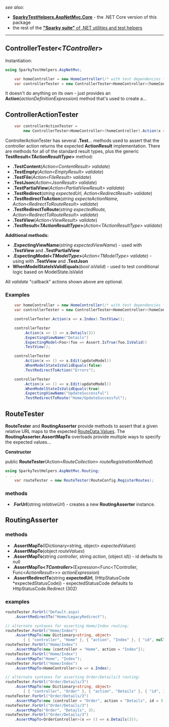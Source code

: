 _see also_:
* **[SparkyTestHelpers.AspNetMvc.Core](https://www.nuget.org/packages/SparkyTestHelpers.AspNetMvc.Core)** - the .NET Core version of this package
* the rest of the [**"Sparky suite"** of .NET utilities and test helpers](https://www.nuget.org/profiles/BrianSchroer)
---
## ControllerTester<*TController*>

Instantiation:
```csharp
using SparkyTestHelpers.AspNetMvc;
```

```csharp
    var homeController = new HomeController(/* with test dependencies */);
    var controllerTester = new ControllerTester<HomeController>(homeController);
```

It doesn't do anything on its own - just provides an **Action**(*actionDefinitionExpression*) method that's used to create a... 

## ControllerActionTester
```csharp
    var controllerActionTester = 
        new ControllerTester<HomeController>(homeController).Action(x => x.Index);
```

ControllerActionTester has several **.Test**... methods used to assert that the controller action returns the expected **ActionResult** implementation. There are methods for all of the standard result types, plus the generic **TestResult<*TActionResultType*>** method:

* **.TestContent**(*Action<*ContentResult*> validate*)
* **.TestEmpty**(*Action<*EmptyResult*> validate*)
* **.TestFile**(*Action<*FileResult*> validate*)
* **.TestJson**(*Action<*JsonResult*> validate*)
* **.TestPartialView**(*Action<*PartialViewResult*> validate*)
* **.TestRedirect**(*string expectedUrl, Action<*RedirectResult*> validate*)
* **.TestRedirectToAction**(*string expecteActionName, Action<*RedirectToRouteResult*> validate*)
* **.TestRedirectToRoute**(*string expectedRoute, Action<*RedirectToRouteResult*> validate*)
* **.TestView**(*Action<*ViewResult*> validate*)
* **.TestResult<*TActionResultType*>**(*Action<*TActionResultType*> validate*)

**Additional methods:**
* **.ExpectingViewName**(*string expectedViewName*) - used with **.TestView** and **.TestPartialView**
* **.ExpectingModel<*TModelType*>**(*Action<*TModelType*> validate*) - using with **.TestView** and **.TestJson**
* **WhenModelStateIsValidEquals**(*bool isValid*) - used to test conditional logic based on ModelState.IsValid

All *validate* "callback" actions shown above are optional.

### Examples

```csharp
    var homeController = new HomeController(/* with test dependencies */);
    var controllerTester = new ControllerTester<HomeController>(homeController);

    controllerTester.Action(x => x.Index).TestView();

    controllerTester
        .Action(x => () => x.Details(3))
        .ExpectingViewName("Details")
        .ExpectingModel<Foo>(foo => Assert.IsTrue(foo.IsValid))
        .TestView();

    controllerTester
        .Action(x => () => x.Edit(updateModel))
        .WhenModelStateIsValidEquals(false)
        .TestRedirectToAction("Errors");

    controllerTester
        .Action(x => () => x.Edit(updateModel))
        .WhenModelStateIsValidEquals(true)
        .ExpectingViewName("UpdateSuccessful")
        .TestRedirectToRoute("Home/UpdateSuccessful");
```
## RouteTester
**RouteTester** and **RoutingAsserter** provide methods to assert that a given relative URL maps to the expected [RouteData.Values](https://docs.microsoft.com/en-us/dotnet/api/system.web.routing.routedata.values?view=netframework-4.7#System_Web_Routing_RouteData_Values). The **RoutingAsserter.AssertMapTo** overloads provide multiple ways to specify the expected values...

**Constructor**

 public **RouteTester**(Action<*RouteCollection*> *routeRegistrationMethod*)

```csharp
using SparkyTestHelpers.AspNetMvc.Routing;
. . .
    var routeTester = new RouteTester(RouteConfig.RegisterRoutes);
```

### methods

* .**ForUrl**(string *relativeUrl*) - creates a new **RoutingAsserter** instance.

## RoutingAsserter

### methods

* .**AssertMapTo**(IDictionary<string, object> *expectedValues*)
* .**AssertMapTo**(object *routeValues*)
* .**AssertMapTo**(string *controller*, string *action*, (object *id*)) - id defaults to null
* .**AssertMapTo<*TController*>**(Expression<Func<TController, Func<*ActionResult*>>> *actionExpression*)
* .**AssertRedirectTo**(string **expectedUrl**, (HttpStatusCode *expectedStatusCode)) - expectedStatusCode defaults to HttpStatusCode.Redirect (302)

### examples

```csharp
routeTester.ForUrl("Default.aspx)
    .AssertRedirectTo("Home/LegacyRedirect");

// alternate syntaxes for asserting Home/Index routing:
routeTester.ForUrl("Home/Index")
    .AssertMapTo(new Dictionary<string, object> 
        { { "controller", "Home" }, { "action", "Index" }, { "id", null } );
routeTester.ForUrl("Home/Index")
    .AssertMapTo(new {controller = "Home", action = "Index"});
routeTester.ForUrl("Home/Index")
    .AssertMapTo("Home", "Index");
routeTester.ForUrl("Home/Index")
    .AssertMapTo<HomeController>(x => x.Index);

// alternate syntaxes for asserting Order/Details/3 routing:
routeTester.ForUrl("Order/Details/3")
    .AssertMapTo(new Dictionary<string, object> 
        { { "controller", "Order" }, { "action", "Details" }, { "id", 3 } );
routeTester.ForUrl("Order/Details/3")
    .AssertMapTo(new {controller = "Order", action = "Details", id = 3 });
routeTester.ForUrl("Order/Details/3")
    .AssertMapTo("Order", "Details", 3);
routeTester.ForUrl("Order/Details/3")
    .AssertMapTo<OrderController>(x => () => x.Details(3));
```